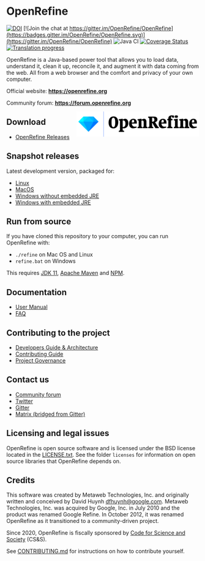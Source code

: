 # OpenRefine

[![DOI](https://zenodo.org/badge/6220644.svg)](https://zenodo.org/badge/latestdoi/6220644)
[![Join the chat at https://gitter.im/OpenRefine/OpenRefine](https://badges.gitter.im/OpenRefine/OpenRefine.svg)](https://gitter.im/OpenRefine/OpenRefine) ![Java CI](https://github.com/OpenRefine/OpenRefine/workflows/Continuous%20Integration/badge.svg) [![Coverage Status](https://coveralls.io/repos/github/OpenRefine/OpenRefine/badge.svg?branch=master)](https://coveralls.io/github/OpenRefine/OpenRefine?branch=master) [![Translation progress](https://hosted.weblate.org/widgets/openrefine/-/svg-badge.svg)](https://hosted.weblate.org/engage/openrefine/?utm_source=widget)

OpenRefine is a Java-based power tool that allows you to load data, understand it,
clean it up, reconcile it, and augment it with data coming from
the web. All from a web browser and the comfort and privacy of your own computer.

Official website: **https://openrefine.org**

Community forum: **https://forum.openrefine.org**

[<img src="https://github.com/OpenRefine/OpenRefine/blob/master/graphics/icon/open-refine-320px.png" align="right">](https://openrefine.org)

## Download

* [OpenRefine Releases](https://github.com/OpenRefine/OpenRefine/releases)

## Snapshot releases

Latest development version, packaged for:
* [Linux](https://oss.sonatype.org/service/local/artifact/maven/content?r=snapshots&g=org.openrefine&a=openrefine&v=3.8-SNAPSHOT&c=linux&p=tar.gz)
* [MacOS](https://oss.sonatype.org/service/local/artifact/maven/content?r=snapshots&g=org.openrefine&a=openrefine&v=3.8-SNAPSHOT&c=mac&p=dmg)
* [Windows without embedded JRE](https://oss.sonatype.org/service/local/artifact/maven/content?r=snapshots&g=org.openrefine&a=openrefine&v=3.8-SNAPSHOT&c=win&p=zip)
* [Windows with embedded JRE](https://oss.sonatype.org/service/local/artifact/maven/content?r=snapshots&g=org.openrefine&a=openrefine&v=3.8-SNAPSHOT&c=win-with-java&p=zip)

## Run from source

If you have cloned this repository to your computer, you can run OpenRefine with:

* `./refine` on Mac OS and Linux
* `refine.bat` on Windows

This requires [JDK 11](https://adoptium.net/), [Apache Maven](https://maven.apache.org/) and [NPM](https://www.npmjs.com/).

## Documentation

* [User Manual](https://openrefine.org/docs)
* [FAQ](https://github.com/OpenRefine/OpenRefine/wiki/FAQ)

## Contributing to the project

* [Developers Guide & Architecture](https://github.com/OpenRefine/OpenRefine/wiki/Documentation-For-Developers)
* [Contributing Guide](https://github.com/OpenRefine/OpenRefine/blob/master/CONTRIBUTING.md)
* [Project Governance](https://github.com/OpenRefine/OpenRefine/blob/master/GOVERNANCE.md)

## Contact us

* [Community forum](https://forum.openrefine.org)
* [Twitter](https://www.twitter.com/openrefine)
* [Gitter](https://gitter.im/OpenRefine/OpenRefine)
* [Matrix (bridged from Gitter)](https://matrix.to/#/#OpenRefine_OpenRefine:gitter.im)

## Licensing and legal issues

OpenRefine is open source software and is licensed under the BSD license located in the [LICENSE.txt](LICENSE.txt). See the folder `licenses` for information on open source libraries that OpenRefine depends on.

## Credits

This software was created by Metaweb Technologies, Inc. and originally written and conceived by David Huynh <dfhuynh@google.com>. Metaweb Technologies, Inc. was acquired by Google, Inc. in July 2010 and the product was renamed Google Refine. In October 2012, it was renamed OpenRefine as it transitioned to a community-driven project.

Since 2020, OpenRefine is fiscally sponsored by [Code for Science and Society](https://www.codeforsociety.org/) (CS&S).

See [CONTRIBUTING.md](./CONTRIBUTING.md) for instructions on how to contribute yourself.

